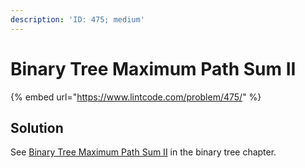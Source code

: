```yaml
---
description: 'ID: 475; medium'
---
```


# Binary Tree Maximum Path Sum II

{% embed url="https://www.lintcode.com/problem/475/" %}

## Solution

See [Binary Tree Maximum Path Sum II](../../binary-tree/4.-divide-and-conquer/binary-tree-maximum-path-sum-ii.md) in the binary tree chapter.


